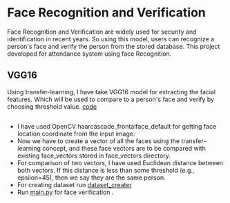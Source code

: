 # Face Recognition and Verification
Face Recognition and Verification are widely used for security and identification in recent years.
So using this model, users can recognize a person's face and verify the person from the stored database. This project developed for attendance system using face Recognition.
## VGG16
Using transfer-learning, I have take VGG16 model for extracting the facial features. Which will be used to compare to a person's face and verify by choosing threshold value. [code](https://github.com/Ranjeetrk/face_recognition/blob/master/vgg_net.py)
##
 - I have used OpenCV haarcascade_frontalface_default for getting face location coordinate from the input image.
 - Now we have to create a vector of all the faces using the transfer-learning concept, and these face vectors are to be compared with existing face_vectors stored in face_vectors directory.
 - For comparison of two vectors, I have used Euclidean distance between both vectors. If this distance is less than some threshold (e.g., epsilon=45), then we say they are the same person.
 - For creating dataset run [dataset_creater]([https://github.com/Ranjeetrk/face_recognition/blob/master/dataset_creater.py](https://github.com/Ranjeetrk/face_recognition/blob/master/dataset_creater.py))
 - Run [main.py]([https://github.com/Ranjeetrk/face_recognition/blob/master/main.py](https://github.com/Ranjeetrk/face_recognition/blob/master/main.py)) for face verification .
